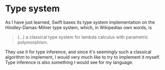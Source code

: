 #  Type system

As I have just learned, Swift bases its type system implementation on the Hindley-Damas-Milner type system, which, in Wikipedias own words, is

> (...) a classical type system for lambda calculus with parametric polymorphism.

They use it for type inference, and since it's seemingly such a classical algorithm to implement, I would very much like to try to implement it myself. Type inference is also something I would see for my language.
